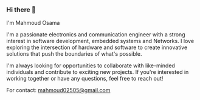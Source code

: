 ### Hi there 👋
I'm Mahmoud Osama

I'm a passionate electronics and communication engineer with a strong interest in software development, embedded systems and Networks. I love exploring the intersection of hardware and software to create innovative solutions that push the boundaries of what's possible.

I'm always looking for opportunities to collaborate with like-minded individuals and contribute to exciting new projects. If you're interested in working together or have any questions, feel free to reach out!

For contact: mahmoud02505@gmail.com
